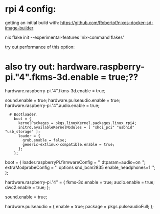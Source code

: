 
# rpi 4 config:

getting an initial build with: https://github.com/Robertof/nixos-docker-sd-image-builder


nix flake init --experimental-features 'nix-command flakes'


try out performance of this option:

# also try out:  hardware.raspberry-pi."4".fkms-3d.enable = true;??



hardware.raspberry-pi."4".fkms-3d.enable = true;

sound.enable = true;
hardware.pulseaudio.enable = true;
hardware.raspberry-pi."4".audio.enable = true;


      # Bootloader.
        boot = {
          kernelPackages = pkgs.linuxKernel.packages.linux_rpi4;
          initrd.availableKernelModules = [ "xhci_pci" "usbhid" "usb_storage" ];
          loader = {
            grub.enable = false;
            generic-extlinux-compatible.enable = true;
          };
        };






boot = {
    loader.raspberryPi.firmwareConfig = ''
    dtparam=audio=on
    '';
    extraModprobeConfig = ''
    options snd_bcm2835 enable_headphones=1
    '';
};




hardware.raspberry-pi."4" = {
fkms-3d.enable = true;
audio.enable = true;
dwc2.enable = true;
};

sound.enable = true;


hardware.pulseaudio = {
enable = true;
package = pkgs.pulseaudioFull;
};